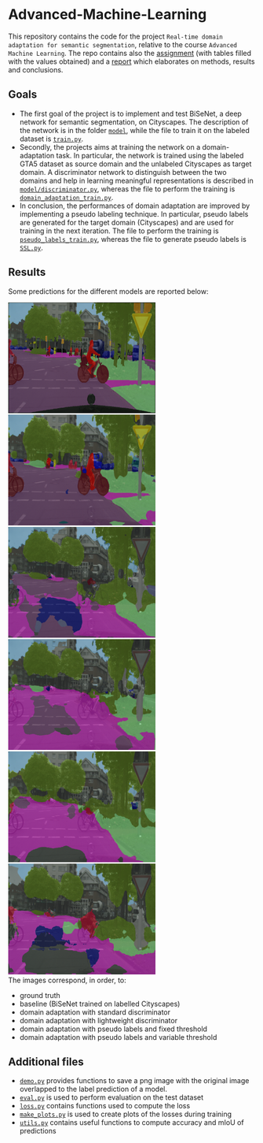 # Advanced-Machine-Learning

This repository contains the code for the project `Real-time domain adaptation for semantic segmentation`, relative to the course `Advanced Machine Learning`. The repo contains also the [assignment](reports/Assignment.pdf) (with tables filled with the values obtained) and a [report](reports/report.pdf) which elaborates on methods, results and conclusions.

## Goals
* The first goal of the project is to implement and test BiSeNet, a deep network for semantic segmentation, on Cityscapes. The description of the network is in the folder [`model`](model), while the file to train it on the labeled dataset is [`train.py`](train.py).
* Secondly, the projects aims at training the network on a domain-adaptation task. In particular, the network is trained using the labeled GTA5 dataset as source domain and the unlabeled Cityscapes as target domain. A discriminator network to distinguish between the two domains and help in learning meaningful representations is described in [`model/discriminator.py`](model/discriminator.py), whereas the file to perform the training is [`domain_adaptation_train.py`](domain_adaptation_train.py).
* In conclusion, the performances of domain adaptation are improved by implementing a pseudo labeling technique. In particular, pseudo labels are generated for the target domain (Cityscapes) and are used for training in the next iteration. The file to perform the training is [`pseudo_labels_train.py`](pseudo_labels_train.py), whereas the file to generate pseudo labels is [`SSL.py`](SSL.py).

## Results
Some predictions for the different models are reported below:
<div>
<img src="images\ground_truth\GT_munster_000026_000019_leftImg8bit.png" alt="drawing" width="300"/>
<img src="images\predictions\baseline_munster_000026_000019_leftImg8bit.png" alt="drawing" width="300"/>
<img src="images\predictions\DA_standard_munster_000026_000019_leftImg8bit.png" alt="drawing" width="300"/>
<img src="images\predictions\DA_light_munster_000026_000019_leftImg8bit.png" alt="drawing" width="300"/>
<img src="images\predictions\DA_PL_fixthr_munster_000026_000019_leftImg8bit.png" alt="drawing" width="300"/>
<img src="images\predictions\DA_PL_varthr_munster_000026_000019_leftImg8bit.png" alt="drawing" width="300"/>
</div>
The images correspond, in order, to: 
<ul>
<li>ground truth</li>
<li>baseline (BiSeNet trained on labelled Cityscapes)</li>
<li>domain adaptation with standard discriminator</li>
<li>domain adaptation with lightweight discriminator</li>
<li>domain adaptation with pseudo labels and fixed threshold</li>
<li>domain adaptation with pseudo labels and variable threshold</li>
</ul>

## Additional files 
* [`demo.py`](demo.py) provides functions to save a png image with the original image overlapped to the label prediction of a model.
* [`eval.py`](eval.py) is used to perform evaluation on the test dataset
* [`loss.py`](loss.py) contains functions used to compute the loss
* [`make_plots.py`](make_plots.py) is used to create plots of the losses during training
* [`utils.py`](utils.py) contains useful functions to compute accuracy and mIoU of predictions
